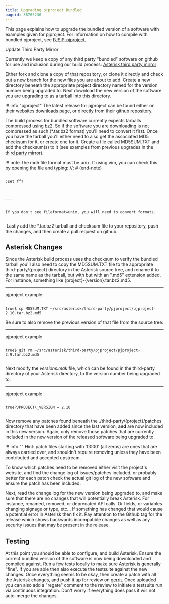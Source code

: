 ```yaml
---
title: Upgrading pjproject Bundled
pageid: 38765236
---
```


This page explains how to upgrade the bundled version of a software with examples given for pjproject. For information on how to compile with bundled pjproject, see [PJSIP-pjproject.](/Getting-Started/Installing-Asterisk/Installing-Asterisk-From-Source/PJSIP-pjproject)

Update Third Party Mirror

Currently we keep a copy of any third party "bundled" software on github for use and inclusion during our build process: [Asterisk third party mirror](https://github.com/asterisk/third-party)

Either fork and clone a copy of that repository, or clone it directly and check out a new branch for the new files you are about to add. Create a new directory beneath the appropriate project directory named for the version number being upgraded to. Next download the new version of the software you are upgrading to as a tarball into this directory.




!!! info "pjproject"
    The latest release for pjproject can be found either on their websites [downloads page](https://www.pjsip.org/download.htm), or directly from their [github repository](https://github.com/pjsip/pjproject/releases).

      
[//]: # (end-info)



The build process for bundled software currently expects tarballs compressed using bz2. So if the software you are downloading is not compressed as such (\*.tar.bz2 format) you'll need to convert it first. Once you have the tarball you'll either need to also get the associated MD5 checksum for it, or create one for it. Create a file called MD5SUM.TXT and add the checksum(s) to it (see examples from previous upgrades in the [third party mirror](https://github.com/asterisk/third-party)).




!!! note 
    The md5 file format must be unix. If using vim, you can check this by opening the file and typing:
[//]: # (end-note)


  
  


```

:set ff?  



---


If you don't see fileformat=unix, you will need to convert formats.


```


 Lastly add the \*.tar.bz2 tarball and checksum file to your repository, push the changes, and then create a pull request on github.

Asterisk Changes
----------------

Since the Asterisk build process uses the checksum to verify the bundled tarball you'll also need to copy the MD5SUM.TXT file to the appropriate third-party/{project} directory in the Asterisk source tree, and rename it to the same name as the tarball, but with but with an ".md5" extension added. For instance, something like {project}-{version}.tar.bz2.md5.




---

  
pjproject example  


```

true$ cp MD5SUM.TXT ~/src/asterisk/third-party/pjproject/pjproject-2.10.tar.bz2.md5

```


Be sure to also remove the previous version of that file from the source tree:




---

  
pjproject example  


```

true$ git rm ~/src/asterisk/third-party/pjproject/pjproject-2.9.tar.bz2.md5


```


Next modify the *versions.mak* file, which can be found in the third-party directory of your Asterisk directory, to the version number being upgraded to:




---

  
pjproject example  


```

truePJPROJECT\_VERSION = 2.10


```


Now remove any patches found beneath the ./third-party/{project}/patches directory that have been added since the last version, **and** are now included in this new version. Again, only remove those patches that are currently included in the new version of the released software being upgraded to.




!!! info ""
    Hint: patch files starting with '0000' (all zeros) are ones that are always carried over, and shouldn't require removing unless they have been contributed and accepted upstream.

      
[//]: # (end-info)



To know which patches need to be removed either visit the project's website, and find the change log of issues/patches included, or probably better for each patch check the actual git log of the new software and ensure the patch has been included.

Next, read the change log for the new version being upgraded to, and make sure that there are no changes that will potentially break Asterisk. For instance, renamed, removed, or deprecated API calls. Or fields, or variables changing signage or type, etc... If something has changed that would cause a potential error in Asterisk then fix it. Pay attention to the Github tag for the release which shows backwards incompatible changes as well as any security issues that may be present in the release.

Testing
-------

At this point you should be able to configure, and build Asterisk. Ensure the correct bundled version of the software is now being downloaded and compiled against. Run a few tests locally to make sure Asterisk is generally "fine". If you are able then also execute the testsuite against the new changes. Once everything seems to be okay, then create a patch with all the Asterisk changes, and push it up for review on [gerrit](/Development/Policies-and-Procedures/Historical-Policies-and-Procedures/Code-Review/Gerrit-Usage). Once uploaded you can also add a "regate" comment to the review to initiate a testsuite run via continuous integration. Don't worry if everything does pass it will not auto-merge the changes.

 

